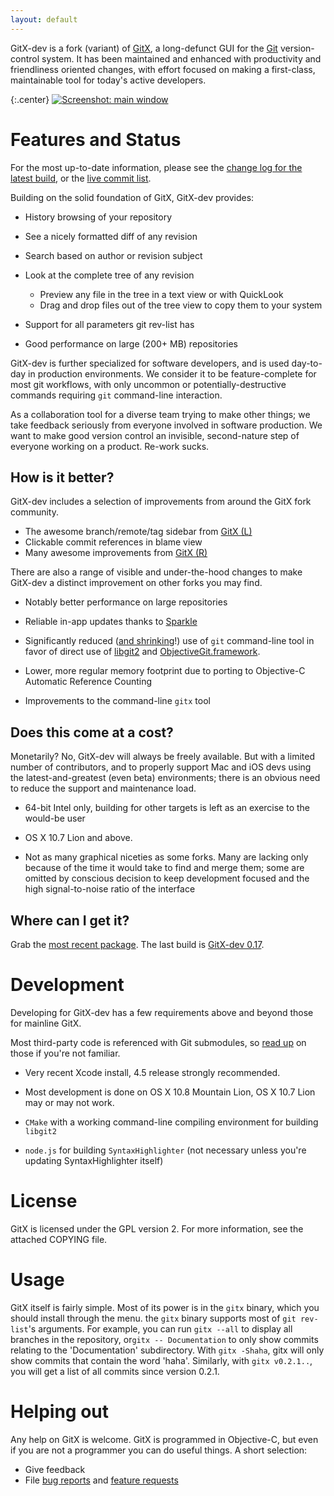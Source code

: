 ```yaml
---
layout: default
---
```

[gitx]:    http://gitx.frim.nl/
[git]:     https://git-scm.com/
[dmgsl]:   https://github.com/gitx/gitx/releases/download/0.17/GitX.built.by.Xcode_13.2.1.dmg
[commits]: https://github.com/gitx/gitx/commits/master
[builds]:  https://github.com/gitx/gitx/releases
[bug]:     https://github.com/gitx/gitx/issues?labels=bug
[rfe]:     https://github.com/gitx/gitx/issues?labels=enhancement
[treesl]:  https://github.com/gitx/gitx/tree/10.6_snow_leopard

GitX-dev is a fork (variant) of [GitX][gitx], a long-defunct GUI for the
[Git][git] version-control system. It has been maintained and enhanced with
productivity and friendliness oriented changes, with effort focused on making a
first-class, maintainable tool for today's active developers.

[sshot]: images/screenshots/GitX-dev-repo_window.png
[sshotsmall]: images/screenshots/GitX-dev-repo_window-small.png

{:.center}
[![Screenshot: main window][sshotsmall]][sshot]

# Features and Status


For the most up-to-date information, please see the
[change log for the latest build][builds], or the [live commit list][commits].

Building on the solid foundation of GitX, GitX-dev provides:

* History browsing of your repository

* See a nicely formatted diff of any revision

* Search based on author or revision subject

* Look at the complete tree of any revision
  * Preview any file in the tree in a text view or with QuickLook
  * Drag and drop files out of the tree view to copy them to your system

* Support for all parameters git rev-list has

* Good performance on large (200+ MB) repositories

GitX-dev is further specialized for software developers, and is used day-to-day
in production environments. We consider it to be feature-complete for most git
workflows, with only uncommon or potentially-destructive commands requiring
`git` command-line interaction.

As a collaboration tool for a diverse team trying to make other things; we take
feedback seriously from everyone involved in software production. We want to
make good version control an invisible, second-nature step of everyone working
on a product. Re-work sucks.

## How is it better?

[gitx_l]: https://gitx.laullon.com/
[gitx_r]: https://github.com/rowanj/gitx
[sparkle]: http://sparkle.andymatuschak.org/
[issue2]: https://github.com/rowanj/gitx/issues/2
[libgit2]: https://github.com/libgit2/libgit2
[objectivegit]: https://github.com/libgit2/objective-git

GitX-dev includes a selection of improvements from around the GitX fork
community.

* The awesome branch/remote/tag sidebar from [GitX (L)][gitx_l]
* Clickable commit references in blame view
* Many awesome improvements from [GitX (R)][gitx_r]

There are also a range of visible and under-the-hood changes to make GitX-dev a
distinct improvement on other forks you may find.

* Notably better performance on large repositories

* Reliable in-app updates thanks to [Sparkle][sparkle]

* Significantly reduced ([and shrinking][issue2]!) use of `git` command-line
  tool in favor of direct use of [libgit2][libgit2] and
  [ObjectiveGit.framework][objectivegit].

* Lower, more regular memory footprint due to porting to Objective-C Automatic
  Reference Counting

* Improvements to the command-line `gitx` tool

## Does this come at a cost?

Monetarily? No, GitX-dev will always be freely available. But with a limited
number of contributors, and to properly support Mac and iOS devs using the
latest-and-greatest (even beta) environments; there is an obvious need to
reduce the support and maintenance load.

* 64-bit Intel only, building for other targets is left as an exercise to the
  would-be user

* OS X 10.7 Lion and above.

* Not as many graphical niceties as some forks. Many are lacking only because
  of the time it would take to find and merge them; some are omitted by
  conscious decision to keep development focused and the high signal-to-noise
  ratio of the interface

## Where can I get it?

Grab the [most recent package][builds]. The last build is [GitX-dev 0.17][dmgsl].

# Development

[gitmodules]: http://book.git-scm.com/5_submodules.html

Developing for GitX-dev has a few requirements above and beyond those for
mainline GitX.

Most third-party code is referenced with Git submodules, so
[read up][gitmodules] on those if you're not familiar.

* Very recent Xcode install, 4.5 release strongly recommended.

* Most development is done on OS X 10.8 Mountain Lion, OS X 10.7 Lion may or
  may not work.

* `CMake` with a working command-line compiling environment for building
  `libgit2`

* `node.js` for building `SyntaxHighlighter` (not necessary unless you're
  updating SyntaxHighlighter itself)

# License

GitX is licensed under the GPL version 2. For more information, see the
attached COPYING file.

# Usage

GitX itself is fairly simple. Most of its power is in the `gitx` binary, which
you should install through the menu. the `gitx` binary supports most of `git
rev-list`'s arguments. For example, you can run `gitx --all` to display all
branches in the repository, or`gitx -- Documentation` to only show commits
relating to the 'Documentation' subdirectory. With `gitx -Shaha`, gitx will
only show commits that contain the word 'haha'. Similarly, with `gitx
v0.2.1..`, you will get a list of all commits since version 0.2.1.

# Helping out

Any help on GitX is welcome. GitX is programmed in Objective-C, but even if you
are not a programmer you can do useful things. A short selection:

* Give feedback
* File [bug reports][bug] and [feature requests][rfe]
